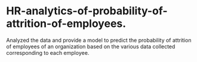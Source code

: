 # HR-analytics-of-probability-of-attrition-of-employees.
Analyzed the data and provide a model to predict the probability of attrition of employees of an organization based on the various data collected corresponding to each employee.
